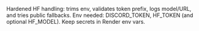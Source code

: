 Hardened HF handling: trims env, validates token prefix, logs model/URL, and tries public fallbacks.
Env needed: DISCORD_TOKEN, HF_TOKEN (and optional HF_MODEL). Keep secrets in Render env vars.
